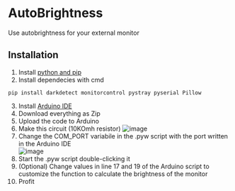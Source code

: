 # AutoBrightness

Use autobrightness for your external monitor

## Installation
 
1. Install [python and pip](https://www.python.org/downloads/)
2. Install dependecies with cmd
```
pip install darkdetect monitorcontrol pystray pyserial Pillow
```
3. Install [Arduino IDE](https://www.arduino.cc/en/software)
4. Download everything as Zip
5. Upload the code to Arduino
6. Make this circuit (10KOmh resistor)
    ![image](https://user-images.githubusercontent.com/43409523/188657014-5838862b-248a-429e-8a7c-0b4a65e13ba2.png)
7. Change the COM_PORT variabile in the .pyw script with the port written in the Arduino IDE
    <br>
    ![image](https://user-images.githubusercontent.com/43409523/188657337-1c25b88b-d282-4db6-9dd0-55a419953a10.png)
    <br>
8. Start the .pyw script double-clicking it
9. (Optional) Change values in line 17 and 19 of the Arduino script to customize the function to calculate the brightness of the monitor 
10. Profit
